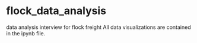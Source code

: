 # flock_data_analysis
data analysis interview for flock freight
All data visualizations are contained in the ipynb file.
